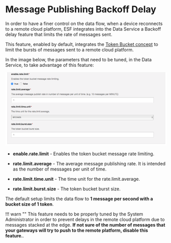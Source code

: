 # Message Publishing Backoff Delay

In order to have a finer control on the data flow, when a device reconnects to a remote cloud platform, ESF integrates into the Data Service a Backoff delay feature that limits the rate of messages sent.

This feature, enabled by default, integrates the [Token Bucket concept](https://en.wikipedia.org/wiki/Token_bucket) to limit the bursts of messages sent to a remote cloud platform.

In the image below, the parameters that need to be tuned, in the Data Service, to take advantage of this feature:

![Kura rate limit](./images/Kura_rate-limit.png)

- **enable.rate.limit** - Enables the token bucket message rate limiting.

- **rate.limit.average** - The average message publishing rate. It is intended as the number of messages per unit of time.

- **rate.limit.time.unit** - The time unit for the rate.limit.average.

- **rate.limit.burst.size** - The token bucket burst size.

The default setup limits the data flow to **1 message per second with a bucket size of 1 token**.

!!! warn ""
    This feature needs to be properly tuned by the System Administrator in order to prevent delays in the remote cloud platform due to messages stacked at the edge. **If not sure of the number of messages that your gateways will try to push to the remote platform, disable this feature.**.
